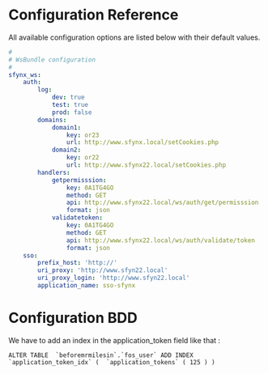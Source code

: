 # Configuration Reference

All available configuration options are listed below with their default values.

``` yaml
#
# WsBundle configuration
#
sfynx_ws:    
    auth:
        log:
            dev: true
            test: true
            prod: false
        domains:
            domain1:
                key: or23
                url: http://www.sfynx.local/setCookies.php
            domain2:
                key: or22
                url: http://www.sfynx22.local/setCookies.php              
        handlers:
            getpermisssion:
                key: 0A1TG4GO
                method: GET
                api: http://www.sfynx22.local/ws/auth/get/permisssion
                format: json
            validatetoken:
                key: 0A1TG4GO
                method: GET
                api: http://www.sfynx22.local/ws/auth/validate/token
                format: json 
    sso:
        prefix_host: 'http://'
        uri_proxy: 'http://www.sfyn22.local'
        uri_proxy_login: 'http://www.sfyn22.local'
        application_name: sso-sfynx                     
```

# Configuration BDD

We have to add an index in the application_token field like that :

```
ALTER TABLE  `beforemrmilesin`.`fos_user` ADD INDEX  `application_token_idx` (  `application_tokens` ( 125 ) )
```